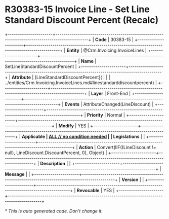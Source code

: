 ﻿---
erp.type: front-end-business-rule
erp.entity: Crm.Invoicing.InvoiceLines
---

# R30383-15 Invoice Line - Set Line Standard Discount Percent (Recalc)
+----------------------+----------------------------------------------------------------------------------------------+
| **Code**             | 30383-15                                                                                     |
+----------------------+----------------------------------------------------------------------------------------------+
| **Entity**           | @Crm.Invoicing.InvoiceLines                                                                  |
+----------------------+----------------------------------------------------------------------------------------------+
| **Name**             | SetLineStandardDiscountPercent                                                               |
+----------------------+----------------------------------------------------------------------------------------------+
| **Attribute**        | [LineStandardDiscountPercent](                                                               |
|                      | ../entities/Crm.Invoicing.InvoiceLines.md#linestandarddiscountpercent)                       |
+----------------------+----------------------------------------------------------------------------------------------+
| **Layer**            | Front-End                                                                                    |
+----------------------+----------------------------------------------------------------------------------------------+
| **Events**           | AttributeChanged(LineDiscount)                                                               |
+----------------------+----------------------------------------------------------------------------------------------+
| **Priority**         | Normal                                                                                       |
+----------------------+----------------------------------------------------------------------------------------------+
| **Modify**           | YES                                                                                          |
+----------------------+----------------------------------------------------------------------------------------------+
| **Applicable         | [ALL // no condition needed](xref:applicable-legislations)                                   |
| Legislations**       |                                                                                              |
+----------------------+----------------------------------------------------------------------------------------------+
| **Action**           | Convert(IIF((LineDiscount != null), LineDiscount.DiscountPercent, 0), Object)                |
+----------------------+----------------------------------------------------------------------------------------------+
| **Description**      |                                                                                              |
+----------------------+----------------------------------------------------------------------------------------------+
| **Message**          |                                                                                              |
+----------------------+----------------------------------------------------------------------------------------------+
| **Version**          |                                                                                              |
+----------------------+----------------------------------------------------------------------------------------------+
| **Revocable**        | YES                                                                                          |
+----------------------+----------------------------------------------------------------------------------------------+

*\* This is auto generated code. Don't change it.*
